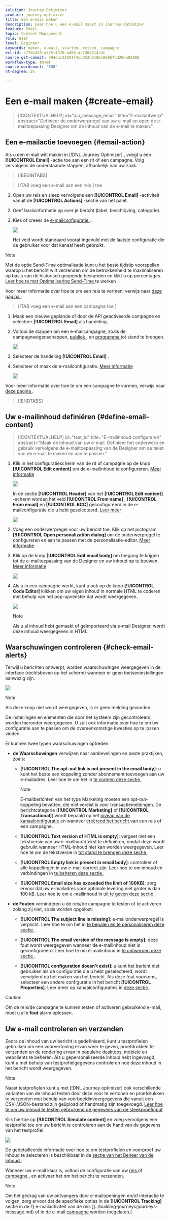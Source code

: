```yaml
---
solution: Journey Optimizer
product: journey optimizer
title: Een e-mail maken
description: Leer hoe u een e-mail maakt in Journey Optimizer
feature: Email
topic: Content Management
role: User
level: Beginner
keywords: maken, e-mail, starten, reizen, campagne
exl-id: c77dc420-a375-4376-ad86-ac740e214c3c
source-git-commit: 994eac32591f4ca352d310bc06057bd20ea03886
workflow-type: tm+mt
source-wordcount: '880'
ht-degree: 2%

---
```


# Een e-mail maken {#create-email}

>[!CONTEXTUALHELP]
>id="ajo_message_email"
>title="E-mailontwerp"
>abstract="Definieer de onderwerpregel van uw e-mail en open de e-mailtoepassing Designer om de inhoud van de e-mail te maken."

## Een e-mailactie toevoegen {#email-action}

Als u een e-mail wilt maken in [!DNL Journey Optimizer] , voegt u een **[!UICONTROL Email]** -actie toe aan een rit of een campagne. Volg vervolgens de onderstaande stappen, afhankelijk van uw zaak.

>[!BEGINTABS]

>[!TAB  voeg een e-mail aan een reis ] toe

1. Open uw reis en sleep vervolgens een **[!UICONTROL Email]** -activiteit vanuit de **[!UICONTROL Actions]** -sectie van het palet.

1. Geef basisinformatie op over je bericht (label, beschrijving, categorie).

1. Kies of creeer de [ e-mailconfiguratie ](email-settings.md).

   ![](assets/email_journey.png)

   Het veld wordt standaard vooraf ingevuld met de laatste configuratie die de gebruiker voor dat kanaal heeft gebruikt.

>[!NOTE]
>
>Met de optie Send-Time optimalisatie kunt u het beste tijdstip voorspellen waarop u het bericht wilt verzenden om de betrokkenheid te maximaliseren op basis van de historisch geopende bestanden en klikt u op percentages. [ Leer hoe te met Optimalisering Send-Time ](../building-journeys/send-time-optimization.md) te werken

Voor meer informatie over hoe te om een reis te vormen, verwijs naar [ deze pagina ](../building-journeys/journey-gs.md).

>[!TAB  voeg een e-mail aan een campagne toe ]

1. Maak een nieuwe geplande of door de API geactiveerde campagne en selecteer **[!UICONTROL Email]** als handeling.

1. Voltooi de stappen om een e-mailcampagne, zoals de campagneeigenschappen, [ publiek ](../audience/about-audiences.md), en [ programma ](../campaigns/create-campaign.md#schedule) tot stand te brengen.

   ![](assets/email_campaign_steps.png)

1. Selecteer de handeling **[!UICONTROL Email]** .

1. Selecteer of maak de e-mailconfiguratie. [Meer informatie](email-settings.md)

   ![](assets/email_campaign.png)

<!--
From the **[!UICONTROL Action]** section, specify if you want to track how your recipients react to your delivery: you can track email opens, and/or clicks on links and buttons in your email.

![](assets/email_campaign_tracking.png)
-->

Voor meer informatie over hoe te om een campagne te vormen, verwijs naar [ deze pagina ](../campaigns/get-started-with-campaigns.md).

>[!ENDTABS]

## Uw e-mailinhoud definiëren {#define-email-content}

<!-- update the quarry component with right ID value-->

>[!CONTEXTUALHELP]
>id="test_id"
>title="E-mailinhoud configureren"
>abstract="Maak de inhoud van uw e-mail. Definieer het onderwerp en gebruik vervolgens de e-mailtoepassing van de Designer om de tekst van de e-mail te maken en aan te passen."

1. Klik in het configuratiescherm van de rit of campagne op de knop **[!UICONTROL Edit content]** om de e-mailinhoud te configureren. [Meer informatie](get-started-email-design.md)

   ![](assets/email_campaign_edit_content.png)

   In de sectie **[!UICONTROL Header]** van het **[!UICONTROL Edit content]** -scherm worden het veld **[!UICONTROL From name]** , **[!UICONTROL From email]** en **[!UICONTROL BCC]** geconfigureerd in de e-mailconfiguratie die u hebt geselecteerd. [ Leer meer ](email-settings.md) <!--check if same for journey-->

   ![](assets/email_designer_edit_content_header.png)

1. Voeg een onderwerpregel voor uw bericht toe. Klik op het pictogram **[!UICONTROL Open personalization dialog]** om de onderwerpregel te configureren en aan te passen met de personalisatie-editor. [Meer informatie](../personalization/personalization-build-expressions.md)

1. Klik op de knop **[!UICONTROL Edit email body]** om toegang te krijgen tot de e-mailtoepassing van de Designer en uw inhoud op te bouwen. [Meer informatie](get-started-email-design.md)

   ![](assets/email_designer_edit_email_body.png)

1. Als u in een campagne werkt, kunt u ook op de knop **[!UICONTROL Code Editor]** klikken om uw eigen inhoud in normale HTML te coderen met behulp van het pop-upvenster dat wordt weergegeven.

   ![](assets/email_designer_edit_code_editor.png)

   >[!NOTE]
   >
   >Als u al inhoud hebt gemaakt of geïmporteerd via e-mail Designer, wordt deze inhoud weergegeven in HTML.

## Waarschuwingen controleren {#check-email-alerts}

Terwijl u berichten ontwerpt, worden waarschuwingen weergegeven in de interface (rechtsboven op het scherm) wanneer er geen toetseninstellingen aanwezig zijn.

![](assets/email_journey_alerts_details.png)

>[!NOTE]
>
>Als deze knop niet wordt weergegeven, is er geen melding gevonden.

De instellingen en elementen die door het systeem zijn gecontroleerd, worden hieronder weergegeven. U zult ook informatie over hoe te om uw configuratie aan te passen om de overeenkomstige kwesties op te lossen vinden.

Er kunnen twee typen waarschuwingen optreden:

* **de Waarschuwingen** verwijzen naar aanbevelingen en beste praktijken, zoals:

   * **[!UICONTROL The opt-out link is not present in the email body]**: u kunt het beste een koppeling zonder abonnement toevoegen aan uw e-mailadres. Leer hoe te om het in [ te vormen deze sectie ](../privacy/opt-out.md#opt-out-management).

     >[!NOTE]
     >
     >E-mailberichten van het type Marketing moeten een opt-out-koppeling bevatten, die niet vereist is voor transactiemeldingen. De berichtcategorie (**[!UICONTROL Marketing]** of **[!UICONTROL Transactional]**) wordt bepaald op het [ niveau van de kanaalconfiguratie ](email-settings.md#email-type) en wanneer [ creërend het bericht ](#create-email-journey-campaign) van een reis of een campagne.

   * **[!UICONTROL Text version of HTML is empty]**: vergeet niet een tekstversie van uw e-mailhoofdtekst te definiëren, omdat deze wordt gebruikt wanneer HTML-inhoud niet kan worden weergegeven. Leer hoe te om de tekstversie in [ tot stand te brengen deze sectie ](text-version-email.md).

   * **[!UICONTROL Empty link is present in email body]**: controleer of alle koppelingen in uw e-mail correct zijn. Leer hoe te om inhoud en verbindingen in [ te beheren deze sectie ](content-from-scratch.md).

   * **[!UICONTROL Email size has exceeded the limit of 100KB]**: zorg ervoor dat uw e-mailadres voor optimale levering niet groter is dan 100 kB. Leer hoe te om e-mailinhoud in [ uit te geven deze sectie ](content-from-scratch.md).

* **de Fouten** verhinderen u de reis/de campagne te testen of te activeren zolang zij niet, zoals worden opgelost:

   * **[!UICONTROL The subject line is missing]**: e-mailonderwerpregel is verplicht. Leer hoe te om het in [ te bepalen en te personaliseren deze sectie ](create-email.md).

  <!--HTML is empty when Amp HTML is present-->

   * **[!UICONTROL The email version of the message is empty]**: deze fout wordt weergegeven wanneer de e-mailinhoud niet is geconfigureerd. Leer hoe te om e-mailinhoud in [ te ontwerpen deze sectie ](get-started-email-design.md).

   * **[!UICONTROL configuration doesn't exist]**: u kunt het bericht niet gebruiken als de configuratie die u hebt geselecteerd, wordt verwijderd na het maken van het bericht. Als deze fout voorkomt, selecteer een andere configuratie in het bericht **[!UICONTROL Properties]**. Leer meer op kanaalconfiguraties in [ deze sectie ](../configuration/channel-surfaces.md).

>[!CAUTION]
>
>Om de reis/de campagne te kunnen testen of activeren gebruikend e-mail, moet u alle **fout** alarm oplossen.

## Uw e-mail controleren en verzenden

Zodra de inhoud van uw bericht is gedefinieerd, kunt u testprofielen gebruiken om een voorvertoning ervan weer te geven, proefdrukken te verzenden en de rendering ervan in populaire desktops, mobiele en webclients te beheren. Als u gepersonaliseerde inhoud hebt ingevoegd, kunt u met behulp van testprofielgegevens controleren hoe deze inhoud in het bericht wordt weergegeven.

>[!NOTE]
>
>Naast testprofielen kunt u met [!DNL Journey optimizer] ook verschillende varianten van de inhoud testen door deze voor te vertonen en proefdrukken te verzenden met behulp van voorbeeldinvoergegevens die vanuit een CSV-/JSON-bestand zijn geüpload of handmatig zijn toegevoegd. [ Leer hoe te om uw inhoud te testen gebruikend de gegevens van de steekproefinput ](../test-approve/simulate-sample-input.md)

Klik hiertoe op **[!UICONTROL Simulate content]** en voeg vervolgens een testprofiel toe om uw bericht te controleren aan de hand van de gegevens van het testprofiel.

![](assets/email_designer_edit_simulate.png)

De gedetailleerde informatie over hoe te om testprofielen en voorproef uw inhoud te selecteren is beschikbaar in de [ sectie van het Beheer van de Inhoud ](../content-management/preview-test.md).

Wanneer uw e-mail klaar is, voltooi de configuratie van uw [ reis ](../building-journeys/journey-gs.md) of [ campagne ](../campaigns/create-campaign.md), en activeer het om het bericht te verzenden.

>[!NOTE]
>
>Om het gedrag van uw ontvangers door e-mailopeningen en/of interactie te volgen, zorg ervoor dat de specifieke opties in de **[!UICONTROL Tracking]** sectie in de 1} e-mailactiviteit van de reis ](../building-journeys/journeys-message.md) of in de e-mail [ campagne ](../campaigns/create-campaign.md) worden toegelaten.<!--to move?-->[

<!--

## Define your email content {#email-content}

Use [!DNL Journey Optimizer] Email Designer to [design your email from scratch](../email/content-from-scratch.md). If you have an existing content, you can [import it in the Email Designer](../email/existing-content.md), or [code your own content](../email/code-content.md) in [!DNL Journey Optimizer]. 

[!DNL Journey Optimizer] comes with a set of [built-in templates](email-templates.md) to help you start. Any email can also be saved as a template.

Use [!DNL Journey Optimizer] personalization editor to personalize your messages with profiles' data. For more on personalization, refer to [this section](../personalization/personalize.md).

Adapt the content of your messages to the targeted profiles by using [!DNL Journey Optimizer] dynamic content capabilities. [Get started with dynamic content](../personalization/get-started-dynamic-content.md)

## Email tracking {#email-tracking}

If you want to track the behavior of your recipients through openings and/or clicks on links, enable the following options: **[!UICONTROL Email opens]** and **[!UICONTROL Click on email]**. 

Learn more about tracking in [this section](message-tracking.md).

## Validate your email content {#email-content-validate}

Control the rendering of your email, and check personalization settings with test profiles, using the preview section on the left-hand side. For more on this, refer to [this section](preview.md).

![](assets/messages-simple-preview.png)

You must also check alerts in the upper section of the editor.  Some of them are simple warnings, but others can prevent you from using the message. 

-->

